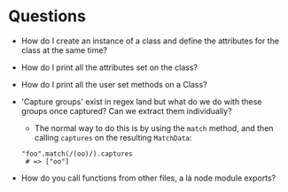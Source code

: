 # Questions

- How do I create an instance of a class and define the attributes for the
class at the same time?
- How do I print all the attributes set on the class?
- How do I print all the user set methods on a Class?
- 'Capture groups' exist in regex land but what do we do with these groups once
captured? Can we extract them individually?
  - The normal way to do this is by using the `match` method, and then calling `captures` on the resulting `MatchData`:
  ```@ruby
  "foo".match(/(oo)/).captures
   # => ["oo"]
  ```

- How do you call functions from other files, a lá node module exports?
